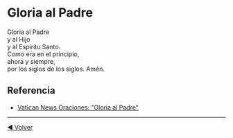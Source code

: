 # Gloria al Padre

Gloria al Padre</br>
y al Hijo</br>
y al Espíritu Santo.</br>
Como era en el principio,</br>
ahora y siempre,</br>
por los siglos de los siglos. Amén.

## Referencia

- [Vatican News Oraciones: "Gloria al Padre"](https://www.vaticannews.va/es/oraciones/gloria-al-padre.html)

---

[:arrow_backward: Volver](../README.md)